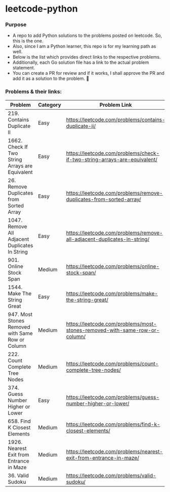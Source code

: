 # leetcode-python

### Purpose
- A repo to add Python solutions to the problems posted on leetcode. So, this is the one.
- Also, since I am a Python learner, this repo is for my learning path as well.
- Below is the list which provides direct links to the respective problems.
- Additionally, each Go solution file has a link to the actual problem statement.
- You can create a PR for review and if it works, I shall approve the PR and add it as a solution to the problem. :slightly_smiling_face:

### Problems & their links:
| Problem | Category | Problem Link |
| ------- | -------- | -------------|
| 219. Contains Duplicate II | Easy | https://leetcode.com/problems/contains-duplicate-ii/ |
| 1662. Check If Two String Arrays are Equivalent | Easy | https://leetcode.com/problems/check-if-two-string-arrays-are-equivalent/ |
| 26. Remove Duplicates from Sorted Array | Easy | https://leetcode.com/problems/remove-duplicates-from-sorted-array/ |
| 1047. Remove All Adjacent Duplicates In String | Easy | https://leetcode.com/problems/remove-all-adjacent-duplicates-in-string/ |
| 901. Online Stock Span | Medium | https://leetcode.com/problems/online-stock-span/ |
| 1544. Make The String Great | Easy | https://leetcode.com/problems/make-the-string-great/ |
| 947. Most Stones Removed with Same Row or Column | Medium | https://leetcode.com/problems/most-stones-removed-with-same-row-or-column/ |
| 222. Count Complete Tree Nodes | Medium | https://leetcode.com/problems/count-complete-tree-nodes/ |
| 374. Guess Number Higher or Lower | Easy | https://leetcode.com/problems/guess-number-higher-or-lower/ |
| 658. Find K Closest Elements | Medium | https://leetcode.com/problems/find-k-closest-elements/ |
| 1926. Nearest Exit from Entrance in Maze | Medium | https://leetcode.com/problems/nearest-exit-from-entrance-in-maze/ |
| 36. Valid Sudoku | Medium | https://leetcode.com/problems/valid-sudoku/ |
